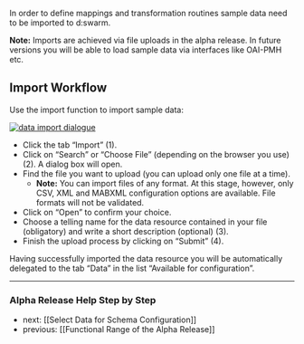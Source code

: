 In order to define mappings and transformation routines sample data need to be imported to d:swarm.

__Note:__ Imports are achieved via file uploads in the alpha release. In future versions you will be able to load sample data via interfaces like OAI-PMH etc.

## Import Workflow

Use the import function to import sample data:

[![data import dialogue](https://avgl.mybalsamiq.com/mockups/2319102.png?key=27106ea66faf01c9ad98a275eac48683ac53bf00)](https://avgl.mybalsamiq.com/mockups/2319102.png?key=27106ea66faf01c9ad98a275eac48683ac53bf00 "Data Import Dialogue")

* Click the tab “Import” (1).
* Click on “Search” or “Choose File” (depending on the browser you use) (2). A dialog box will open.
* Find the file you want to upload (you can upload only one file at a time).
  * __Note:__ You can import files of any format. At this stage, however, only CSV, XML and MABXML configuration options are available. File formats will not be validated.
* Click on “Open” to confirm your choice.
* Choose a telling name for the data resource contained in your file (obligatory) and write a short description (optional) (3).
* Finish the upload process by clicking on “Submit” (4).

Having successfully imported the data resource you will be automatically delegated to the tab “Data” in the list “Available for configuration”.


-----------------------------------
### Alpha Release Help Step by Step

* next: [[Select Data for Schema Configuration]]
* previous: [[Functional Range of the Alpha Release]]